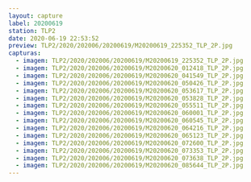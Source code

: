 ```yaml
---
layout: capture
label: 20200619
station: TLP2
date: 2020-06-19 22:53:52
preview: TLP2/2020/202006/20200619/M20200619_225352_TLP_2P.jpg
capturas:
  - imagem: TLP2/2020/202006/20200619/M20200619_225352_TLP_2P.jpg
  - imagem: TLP2/2020/202006/20200619/M20200620_012418_TLP_2P.jpg
  - imagem: TLP2/2020/202006/20200619/M20200620_041549_TLP_2P.jpg
  - imagem: TLP2/2020/202006/20200619/M20200620_050426_TLP_2P.jpg
  - imagem: TLP2/2020/202006/20200619/M20200620_053617_TLP_2P.jpg
  - imagem: TLP2/2020/202006/20200619/M20200620_053828_TLP_2P.jpg
  - imagem: TLP2/2020/202006/20200619/M20200620_055511_TLP_2P.jpg
  - imagem: TLP2/2020/202006/20200619/M20200620_060001_TLP_2P.jpg
  - imagem: TLP2/2020/202006/20200619/M20200620_060545_TLP_2P.jpg
  - imagem: TLP2/2020/202006/20200619/M20200620_064216_TLP_2P.jpg
  - imagem: TLP2/2020/202006/20200619/M20200620_065123_TLP_2P.jpg
  - imagem: TLP2/2020/202006/20200619/M20200620_072600_TLP_2P.jpg
  - imagem: TLP2/2020/202006/20200619/M20200620_073353_TLP_2P.jpg
  - imagem: TLP2/2020/202006/20200619/M20200620_073638_TLP_2P.jpg
  - imagem: TLP2/2020/202006/20200619/M20200620_085644_TLP_2P.jpg
---
```

